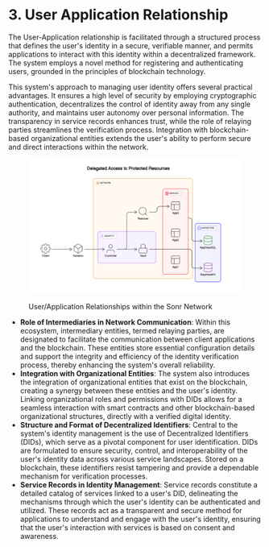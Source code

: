 # 3. User Application Relationship

The User-Application relationship is facilitated through a structured process that defines the user's identity in a secure, verifiable manner, and permits applications to interact with this identity within a decentralized framework. The system employs a novel method for registering and authenticating users, grounded in the principles of blockchain technology.

This system's approach to managing user identity offers several practical advantages. It ensures a high level of security by employing cryptographic authentication, decentralizes the control of identity away from any single authority, and maintains user autonomy over personal information. The transparency in service records enhances trust, while the role of relaying parties streamlines the verification process. Integration with blockchain-based organizational entities extends the user's ability to perform secure and direct interactions within the network.

<figure><img src="../../.gitbook/assets/image (3).png" alt=""><figcaption><p>User/Application Relationships within the Sonr Network</p></figcaption></figure>

* **Role of Intermediaries in Network Communication**: Within this ecosystem, intermediary entities, termed relaying parties, are designated to facilitate the communication between client applications and the blockchain. These entities store essential configuration details and support the integrity and efficiency of the identity verification process, thereby enhancing the system's overall reliability.
* **Integration with Organizational Entities**: The system also introduces the integration of organizational entities that exist on the blockchain, creating a synergy between these entities and the user's identity. Linking organizational roles and permissions with DIDs allows for a seamless interaction with smart contracts and other blockchain-based organizational structures, directly with a verified digital identity.
* **Structure and Format of Decentralized Identifiers**: Central to the system's identity management is the use of Decentralized Identifiers (DIDs), which serve as a pivotal component for user identification. DIDs are formulated to ensure security, control, and interoperability of the user's identity data across various service landscapes. Stored on a blockchain, these identifiers resist tampering and provide a dependable mechanism for verification processes.
* **Service Records in Identity Management**: Service records constitute a detailed catalog of services linked to a user's DID, delineating the mechanisms through which the user's identity can be authenticated and utilized. These records act as a transparent and secure method for applications to understand and engage with the user's identity, ensuring that the user's interaction with services is based on consent and awareness.
